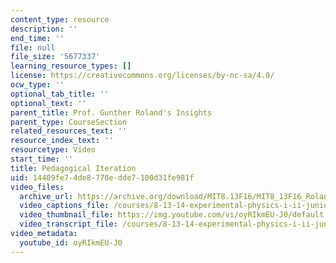 ```yaml
---
content_type: resource
description: ''
end_time: ''
file: null
file_size: '5677337'
learning_resource_types: []
license: https://creativecommons.org/licenses/by-nc-sa/4.0/
ocw_type: ''
optional_tab_title: ''
optional_text: ''
parent_title: Prof. Gunther Roland's Insights
parent_type: CourseSection
related_resources_text: ''
resource_index_text: ''
resourcetype: Video
start_time: ''
title: Pedagogical Iteration
uid: 14409fe7-4de8-778e-dde7-100d31fe981f
video_files:
  archive_url: https://archive.org/download/MIT8.13F16/MIT8_13F16_Roland_Pedagogical_Iteration_300k.mp4
  video_captions_file: /courses/8-13-14-experimental-physics-i-ii-junior-lab-fall-2016-spring-2017/01a3a1cc3fe0576c9969dd9b50c4ec87_3032010.vtt
  video_thumbnail_file: https://img.youtube.com/vi/oyRIkmEU-J0/default.jpg
  video_transcript_file: /courses/8-13-14-experimental-physics-i-ii-junior-lab-fall-2016-spring-2017/acb196e60b31ecae056e1b07ed5f71a2_3032010.pdf
video_metadata:
  youtube_id: oyRIkmEU-J0
---
```

